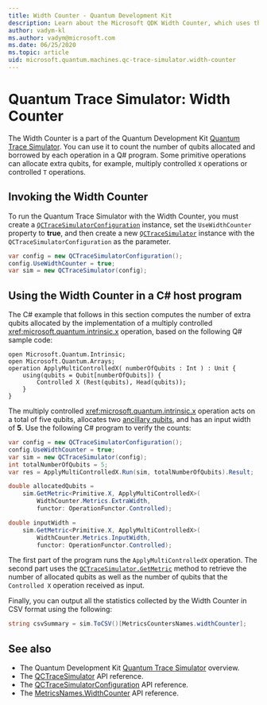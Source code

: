 ```yaml
---
title: Width Counter - Quantum Development Kit 
description: Learn about the Microsoft QDK Width Counter, which uses the Quantum Trace Simulator to count the number of qubits allocated and borrowed by operations in a Q# program. 
author: vadym-kl
ms.author: vadym@microsoft.com
ms.date: 06/25/2020
ms.topic: article
uid: microsoft.quantum.machines.qc-trace-simulator.width-counter
---
```


# Quantum Trace Simulator: Width Counter

The Width Counter is a part of the Quantum Development Kit [Quantum Trace Simulator](xref:microsoft.quantum.machines.qc-trace-simulator.intro). You can use it to count the number of qubits allocated and borrowed by each operation in a Q# program. Some primitive operations can allocate extra qubits, for example, multiply controlled `X` operations or controlled `T` operations.

## Invoking the Width Counter

To run the Quantum Trace Simulator with the Width Counter, you must create a [`QCTraceSimulatorConfiguration`](xref:Microsoft.Quantum.Simulation.Simulators.QCTraceSimulators.QCTraceSimulatorConfiguration) instance, set the `UseWidthCounter` property to **true**, and then create a new [`QCTraceSimulator`](xref:microsoft.quantum.simulation.simulators.QCTraceSimulators.QCTraceSimulator) instance with the `QCTraceSimulatorConfiguration` as the parameter. 

```csharp
var config = new QCTraceSimulatorConfiguration();
config.UseWidthCounter = true;
var sim = new QCTraceSimulator(config);
```

## Using the Width Counter in a C# host program

The C# example that follows in this section computes the number of extra qubits allocated by the implementation of a multiply controlled <xref:microsoft.quantum.intrinsic.x> operation, based on the following Q# sample code:

```qsharp
open Microsoft.Quantum.Intrinsic;
open Microsoft.Quantum.Arrays;
operation ApplyMultiControlledX( numberOfQubits : Int ) : Unit {
    using(qubits = Qubit[numberOfQubits]) {
        Controlled X (Rest(qubits), Head(qubits));
    } 
}
```

The multiply controlled <xref:microsoft.quantum.intrinsic.x> operation acts on a total of five qubits, allocates two [ancillary qubits](xref:microsoft.quantum.glossary#ancilla), and has an input width of **5**. Use the following C# program to verify the counts:

```csharp 
var config = new QCTraceSimulatorConfiguration();
config.UseWidthCounter = true;
var sim = new QCTraceSimulator(config);
int totalNumberOfQubits = 5;
var res = ApplyMultiControlledX.Run(sim, totalNumberOfQubits).Result;

double allocatedQubits = 
    sim.GetMetric<Primitive.X, ApplyMultiControlledX>(
        WidthCounter.Metrics.ExtraWidth,
        functor: OperationFunctor.Controlled); 

double inputWidth =
    sim.GetMetric<Primitive.X, ApplyMultiControlledX>(
        WidthCounter.Metrics.InputWidth,
        functor: OperationFunctor.Controlled);
```

The first part of the program runs the `ApplyMultiControlledX` operation. The second part uses the [`QCTraceSimulator.GetMetric`](xref:microsoft.quantum.simulation.simulators.QCTraceSimulators.QCTraceSimulator.GetMetric) method to retrieve the number of allocated qubits as well as the number of qubits that the `Controlled X` operation received as input. 

Finally, you can output all the statistics collected by the Width Counter in CSV format using the following:
```csharp
string csvSummary = sim.ToCSV()[MetricsCountersNames.widthCounter];
```

## See also

- The Quantum Development Kit [Quantum Trace Simulator](xref:microsoft.quantum.machines.qc-trace-simulator.intro) overview.
- The [QCTraceSimulator](xref:Microsoft.Quantum.Simulation.Simulators.QCTraceSimulators.QCTraceSimulator) API reference.
- The [QCTraceSimulatorConfiguration](xref:Microsoft.Quantum.Simulation.Simulators.QCTraceSimulators.QCTraceSimulatorConfiguration) API reference.
- The [MetricsNames.WidthCounter](xref:microsoft.quantum.simulation.simulators.QCTraceSimulators.MetricsNames.WidthCounter) API reference.

